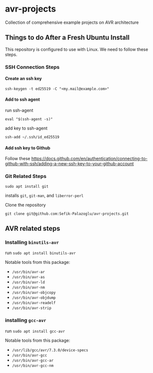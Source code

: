 # avr-projects
Collection of comprehensive example projects on AVR architecture

## Things to do After a Fresh Ubuntu Install
This repository is configured to use with Linux. We need to follow these steps.
### SSH Connection Steps
#### Create an ssh key
`ssh-keygen -t ed25519 -C "<my.mail@example.com>"`
#### Add to ssh agent
run ssh-agent

`eval "$(ssh-agent -s)"`

add key to ssh-agent

`ssh-add ~/.ssh/id_ed25519`

#### Add ssh key to Github
Follow these https://docs.github.com/en/authentication/connecting-to-github-with-ssh/adding-a-new-ssh-key-to-your-github-account

### Git Related Steps
`sudo apt install git`

installs `git`, `git-man`, and `liberror-perl`

Clone the repository

`git clone git@github.com:Sefik-Palazoglu/avr-projects.git`

## AVR related steps
### Installing `binutils-avr`
run `sudo apt install binutils-avr`

Notable tools from this package:
- `/usr/bin/avr-ar`
- `/usr/bin/avr-as`
- `/usr/bin/avr-ld`
- `/usr/bin/avr-nm`
- `/usr/bin/avr-objcopy`
- `/usr/bin/avr-objdump`
- `/usr/bin/avr-readelf`
- `/usr/bin/avr-strip`

### installing `gcc-avr`
run `sudo apt install gcc-avr`

Notable tools from this package:
- `/usr/lib/gcc/avr/7.3.0/device-specs`
- `/usr/bin/avr-gcc`
- `/usr/bin/avr-gcc-ar`
- `/usr/bin/avr-gcc-nm`

